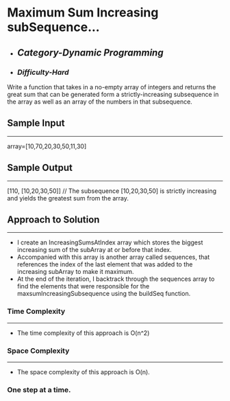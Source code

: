 # Maximum Sum Increasing subSequence...

- ## **_Category-Dynamic Programming_**
- ### **_Difficulty-Hard_**

Write a function that takes in a no-empty array of integers and returns the great sum that can be generated form a strictly-increasing subsequence in the array as well as an array of the numbers in that subsequence.

## Sample Input

---

array=[10,70,20,30,50,11,30]

## Sample Output

---

[110, [10,20,30,50]] // The subsequence [10,20,30,50] is strictly increasing and yields the greatest sum from the array.

## Approach to Solution

---

- I create an IncreasingSumsAtIndex array which stores the biggest increasing sum of the subArray at or before that index.
- Accompanied with this array is another array called sequences, that references the index of the last element that was added to the increasing subArray to make it maximum.
- At the end of the iteration, I backtrack through the sequences array to find the elements that were responsible for the maxsumIncreasingSubsequence using the buildSeq function.

### Time Complexity

---

- The time complexity of this approach is O(n^2)

### Space Complexity

---

- The space complexity of this approach is O(n).

### One step at a time.

